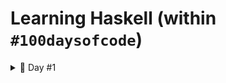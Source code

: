 # Learning Haskell (within `#100daysofcode`)

<details>
<summary>
🚀 Day #1
</summary>

- Intro

- Functions

- Lists

</details>
